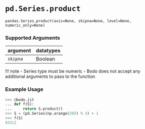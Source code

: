 # `pd.Series.product`

`pandas.Series.product(axis=None, skipna=None, level=None, numeric_only=None)`

### Supported Arguments

| argument                    | datatypes                              |
|-----------------------------|----------------------------------------|
| `skipna`                    |    Boolean                             |

!!! note
    - Series type must be numeric
    - Bodo does not accept any additional arguments to pass to the
    function


### Example Usage

``` py
>>> @bodo.jit
... def f(S):
...     return S.product()
>>> S = (pd.Series(np.arange(20)) % 3) + 1
>>> f(S)
93312
```

